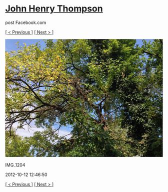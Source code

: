# [John Henry Thompson](../README.md)
post Facebook.com

[[ < Previous ]](2012-10-12-3.md) [[ Next > ]](2012-04-01-1.md)

[![](../media/2012-10-12/Strange-Plant-IMG_1204.jpg)](../README.md)

IMG_1204

2012-10-12 12:46:50

[[ < Previous ]](2012-10-12-3.md) [[ Next > ]](2012-04-01-1.md)